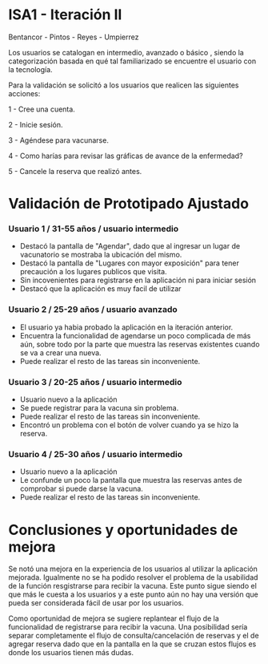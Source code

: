 # ISA1 - Iteración II

Bentancor - Pintos - Reyes - Umpierrez

Los usuarios se catalogan en intermedio, avanzado o básico , siendo la categorización basada en qué tal familiarizado se encuentre el usuario con la tecnología.

Para la validación se solicitó a los usuarios que realicen las siguientes acciones:

1 - Cree una cuenta.

2 - Inicie sesión.

3 - Agéndese para vacunarse.

4 - Como harías para revisar las gráficas de avance de la enfermedad?

5 - Cancele la reserva que realizó antes.



# Validación de Prototipado Ajustado

###  Usuario 1 / 31-55 años / usuario intermedio

- Destacó la pantalla de "Agendar", dado que al ingresar un lugar de vacunatorio se mostraba la ubicación del mismo. 
- Destacó la pantalla de "Lugares con mayor exposición" para tener precaución a los lugares publicos que visita.
- Sin incovenientes para registrarse en la aplicación ni para iniciar sesión
- Destacó que la aplicación es muy facil de utilizar

###  Usuario 2 / 25-29 años / usuario avanzado

- El usuario ya habia probado la aplicación en la iteración anterior.
- Encuentra la funcionalidad de agendarse un poco complicada de más aún, sobre todo por la parte que muestra las reservas existentes cuando se va a crear una nueva.
- Puede realizar el resto de las tareas sin inconveniente.

###  Usuario 3 / 20-25 años / usuario intermedio

- Usuario nuevo a la aplicación
- Se puede registrar para la vacuna sin problema.
- Puede realizar el resto de las tareas sin inconveniente.
- Encontró un problema con el botón de volver cuando ya se hizo la reserva.

###  Usuario 4 / 25-30 años / usuario intermedio

- Usuario nuevo a la aplicación
- Le confunde un poco la pantalla que muestra las reservas antes de comprobar si puede darse la vacuna.
- Puede realizar el resto de las tareas sin inconveniente.

# Conclusiones y oportunidades de mejora

Se notó una mejora en la experiencia de los usuarios al utilizar la aplicación mejorada. Igualmente no se ha podido resolver el problema de la usabilidad de la función resgistrarse para recibir la vacuna. Este punto sigue siendo el que más le cuesta a los usuarios y a este punto aún no hay una versión que pueda ser considerada fácil de usar por los usuarios.

Como oportunidad de mejora se sugiere replantear el flujo de la funcionalidad de registrarse para recibir la vacuna. Una posibilidad sería separar completamente el flujo de consulta/cancelación de reservas y el de agregar reserva dado que en la pantalla en la que se cruzan estos flujos es donde los usuarios tienen más dudas.
